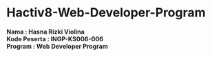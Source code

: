 # Hactiv8-Web-Developer-Program
**Nama          : Hasna Rizki Violina**<br>
**Kode Peserta  : INGP-KS006-006**<br>
**Program       : Web Developer Program**
